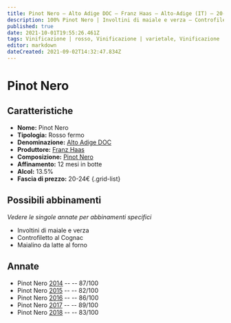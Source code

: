 ```yaml
---
title: Pinot Nero – Alto Adige DOC – Franz Haas – Alto-Adige (IT) – 20-24€ – 2★-4★
description: 100% Pinot Nero | Involtini di maiale e verza – Controfiletto al Cognac – Maialino da latte al forno 
published: true
date: 2021-10-01T19:55:26.461Z
tags: Vinificazione | rosso, Vinificazione | varietale, Vinificazione | fermo, Valutazioni | 4 stelle, Regione | Alto-Adige (IT), Prezzi | 20-24€, Alimento | maiale, Cottura | al forno 
editor: markdown
dateCreated: 2021-09-02T14:32:47.834Z
---
```


# Pinot Nero

## Caratteristiche
- **Nome:** Pinot Nero
- **Tipologia:** Rosso fermo
- **Denominazione:** [Alto Adige DOC](/denominazioni/Italia/Alto-Adige/DOC/Alto-Adige)
- **Produttore:** [Franz Haas](/produttori/Italia/Alto-Adige/Franz-Haas) 
- **Composizione:** [Pinot Nero](/vitigni/Francia/pinot-nero)
- **Affinamento:** 12 mesi in botte
- **Alcol:** 13.5%
- **Fascia di prezzo:** 20-24€
{.grid-list}

## Possibili abbinamenti
*Vedere le singole annate per abbinamenti specifici*

- Involtini di maiale e verza
- Controfiletto al Cognac
- Maialino da latte al forno


## Annate
- Pinot Nero [2014](/vini/Italia/Alto-Adige/Franz-Haas/Pinot-Nero/2014) -- <span class="star-3"></span> -- 87/100 
- Pinot Nero [2015](/vini/Italia/Alto-Adige/Franz-Haas/Pinot-Nero/2015) -- <span class="star-2"></span> -- 82/100 
- Pinot Nero [2016](/vini/Italia/Alto-Adige/Franz-Haas/Pinot-Nero/2016) -- <span class="star-3"></span> -- 86/100  
- Pinot Nero [2017](/vini/Italia/Alto-Adige/Franz-Haas/Pinot-Nero/2017) -- <span class="star-4"></span> -- 89/100  
- Pinot Nero [2018](/vini/Italia/Alto-Adige/Franz-Haas/Pinot-Nero/2018) -- <span class="star-2"></span> -- 83/100  
